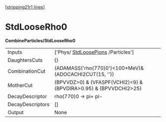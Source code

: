 [[stripping21r1 lines]](./stripping21r1-index)

# StdLooseRho0

**CombineParticles/StdLooseRho0**

|                  |                                                                       |
|------------------|-----------------------------------------------------------------------|
| Inputs           | ['Phys/ [StdLoosePions](./stripping21r1-stdloosepions) /Particles'] |
| DaughtersCuts    | {}                                                                    |
| CombinationCut   | (ADAMASS('rho(770)0')\<100\*MeV)& (ADOCACHI2CUT(15, ''))              |
| MotherCut        | (BPVVDZ\>0) & (VFASPF(VCHI2)\<9) & (BPVDIRA\>0.95) & (BPVVDCHI2\>25)  |
| DecayDescriptor  | rho(770)0 -\> pi+ pi-                                                 |
| DecayDescriptors | []                                                                  |
| Output           | None                                                                  |
